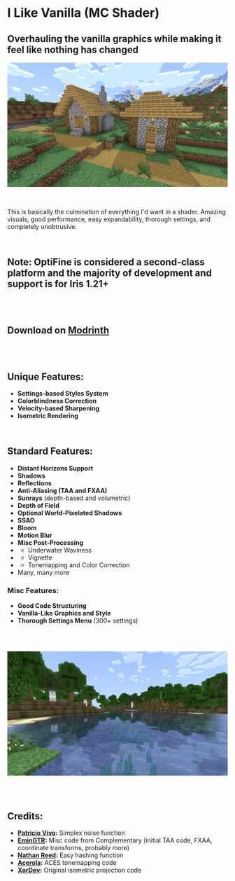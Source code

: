 # I Like Vanilla (MC Shader)

## Overhauling the vanilla graphics while making it feel like nothing has changed

![Example Image (Village)](/images/village.png)

<br>

This is basically the culmination of everything I'd want in a shader. Amazing visuals, good performance, easy expandability, thorough settings, and completely unobtrusive.

<br>

## Note: OptiFine is considered a second-class platform and the majority of development and support is for Iris 1.21+

<br>
<br>

## Download on [Modrinth](https://modrinth.com/shader/what42s-shader-base)

<br>
<br>

## Unique Features:

- **Settings-based Styles System**
- **Colorblindness Correction**
- **Velocity-based Sharpening**
- **Isometric Rendering**

<br>

## Standard Features:

- **Distant Horizons Support**
- **Shadows**
- **Reflections**
- **Anti-Aliasing (TAA and FXAA)**
- **Sunrays** (depth-based and volumetric)
- **Depth of Field**
- **Optional World-Pixelated Shadows**
- **SSAO**
- **Bloom**
- **Motion Blur**
- **Misc Post-Processing**
- - Underwater Waviness
- - Vignette
- - Tonemapping and Color Correction
- Many, many more

### Misc Features:
- **Good Code Structuring**
- **Vanilla-Like Graphics and Style**
- **Thorough Settings Menu** (300+ settings)

<br>
<br>

![Example Image (River)](/images/river.png)

<br>
<br>

## Credits:

- **[Patricio Vivo](https://gist.github.com/patriciogonzalezvivo/670c22f3966e662d2f83):** Simplex noise function
- **[EminGTR](https://modrinth.com/shader/complementary-reimagined):** Misc code from Complementary (initial TAA code, FXAA, coordinate transforms, probably more)
- **[Nathan Reed](https://www.reedbeta.com/blog/hash-functions-for-gpu-rendering/):** Easy hashing function
- **[Acerola](https://github.com/GarrettGunnell/Minecraft-Shaders/blob/c1a6f5060dfd91ccac31e04fa529f2be4304a21a/shaders/final.fsh):** ACES tonemapping code
- **[XorDev](https://github.com/XorDev/Ortho-Shaderpack/tree/master):** Original isometric projection code
